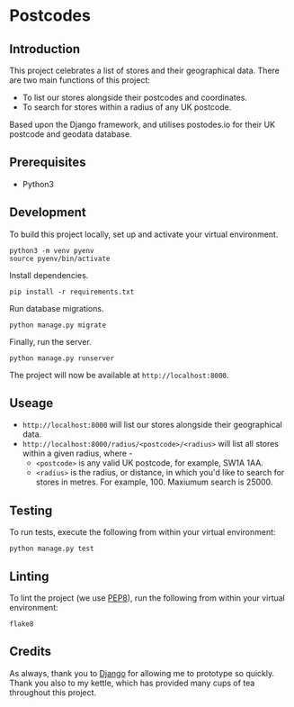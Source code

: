 # Postcodes


## Introduction

This project celebrates a list of stores and their geographical data.  There are two main functions of this project:

* To list our stores alongside their postcodes and coordinates.
* To search for stores within a radius of any UK postcode.

Based upon the Django framework, and utilises postodes.io for their UK postcode and geodata database.

## Prerequisites

* Python3

## Development 

To build this project locally, set up and activate your virtual environment.

```
python3 -m venv pyenv
source pyenv/bin/activate
```

Install dependencies.

```
pip install -r requirements.txt
```

Run database migrations.

```
python manage.py migrate
```

Finally, run the server.

```
python manage.py runserver
```

The project will now be available at `http://localhost:8000`.

## Useage

* `http://localhost:8000` will list our stores alongside their geographical data.
* `http://localhost:8000/radius/<postcode>/<radius>` will list all stores within a given radius, where -
    * `<postcode>` is any valid UK postcode, for example, SW1A 1AA.
    * `<radius>` is the radius, or distance, in which you'd like to search for stores in metres. For example, 100. Maxiumum search is 25000.


## Testing

To run tests, execute the following from within your virtual environment:

```
python manage.py test
```

## Linting

To lint the project (we use [PEP8](https://www.python.org/dev/peps/pep-0008/)), run the following from within your virtual environment:

```
flake8
```

## Credits

As always, thank you to [Django](https://www.djangoproject.com/) for allowing me to prototype so quickly. Thank you also to my kettle, which has provided many cups of tea throughout this project.



